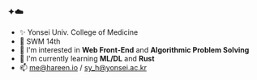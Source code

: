 ### ✦☁️

- ✨ Yonsei Univ. College of Medicine
- 💖 SWM 14th
- 🔭 I'm interested in **Web Front-End** and **Algorithmic Problem Solving**
- 🌱 I'm currently learning **ML/DL** and **Rust**
- 📫 [me@hareen.io](mailto:me@hareen.io) / [sy_h@yonsei.ac.kr](mailto:sy_h@yonsei.ac.kr)

<!--
**hamerin/hamerin** is a ✨ _special_ ✨ repository because its `README.md` (this file) appears on your GitHub profile.

Here are some ideas to get you started:

- 🔭 I’m currently working on ...
- 🌱 I’m currently learning ...
- 👯 I’m looking to collaborate on ...
- 🤔 I’m looking for help with ...
- 💬 Ask me about ...
- 📫 How to reach me: ...
- 😄 Pronouns: ...
- ⚡ Fun fact: ...
-->
